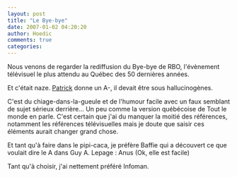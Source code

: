 ```yaml
---
layout: post
title: "Le Bye-bye"
date: 2007-01-02 04:20:20
author: Hoedic
comments: true
categories: 
---
```



Nous venons de regarder la rediffusion du Bye-bye de RBO, l'évènement télévisuel le plus attendu au Québec des 50 dernières années.

Et c'était naze. [Patrick](http://www.cyberpresse.ca/article/20070101/CPBLOGUES14/70101006/-1/&cp_adsublabel=rss) donne un A-, il devait être sous hallucinogènes.

C'est du chiage-dans-la-gueule et de l'humour facile avec un faux semblant de sujet sérieux derrière... Un peu comme la version québécoise de Tout le monde en parle. C'est certain que j'ai du manquer la moitié des références, notamment les références télévisuelles mais je doute que saisir ces éléments aurait changer grand chose.

Et tant qu'à faire dans le pipi-caca, je préfère Baffie qui a découvert ce que voulait dire le A dans Guy A. Lepage : Anus (Ok, elle est facile)

Tant qu'à choisir, j'ai nettement préféré Infoman.
